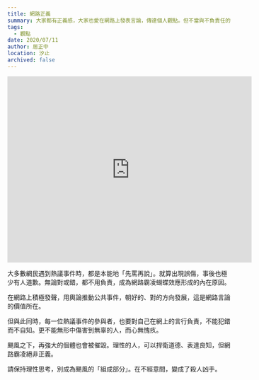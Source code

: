 ```yaml
---
title: 網路正義
summary: 大家都有正義感，大家也愛在網路上發表言論，傳達個人觀點。但不當與不負責任的網路言論，那可不是「網路正義」哦！
tags:
  - 觀點
date: 2020/07/11
author: 居正中
location: 汐止
archived: false
---
```


<iframe src="https://www.facebook.com/plugins/post.php?href=https%3A%2F%2Fwww.facebook.com%2FAlanJui%2Fposts%2F10213601596072779&show_text=true&width=552&appId=1451889031632624&height=421" width="552" height="421" style="border:none;overflow:hidden" scrolling="no" frameborder="0" allowTransparency="true" allow="encrypted-media"></iframe>

大多數網民遇到熱議事件時，都是本能地「先罵再說」。就算出現誤傷，事後也極少有人道歉。無論對或錯，都不用負責，成為網路霸凌蝴蝶效應形成的內在原因。

在網路上積極發聲，用輿論推動公共事件，朝好的、對的方向發展，這是網路言論的價值所在。

但與此同時，每一位熱議事件的參與者，也要對自己在網上的言行負責，不能犯錯而不自知。更不能無形中傷害到無辜的人，而心無愧疚。

颶風之下，再強大的個體也會被催毀。理性的人，可以捍衛道德、表達良知，但網路霸凌絕非正義。

請保持理性思考，別成為颶風的「組成部分」。在不經意間，變成了殺人凶手。
